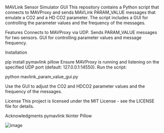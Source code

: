 MAVLink Sensor Simulator GUI
This repository contains a Python script that connects to MAVProxy and sends MAVLink PARAM_VALUE messages that emulate a  CO2 and a HD CO2 parameter. 
The script includes a GUI for controlling the parameter values and the frequency of the messages.

Features
Connects to MAVProxy via UDP.
Sends PARAM_VALUE messages for two sensors.
GUI for controlling parameter values and message frequency.

Installation

pip install pymavlink pillow
Ensure MAVProxy is running and listening on the specified UDP port (default: 127.0.0.1:14550).
Run the script:

python mavlink_param_value_gui.py

Use the GUI to adjust the CO2 and HDCO2 parameter values and the frequency of the messages.

License
This project is licensed under the MIT License - see the LICENSE file for details.

Acknowledgments
pymavlink
tkinter
Pillow


![image](https://github.com/user-attachments/assets/55cb49f6-9809-4387-8570-df651fc234fa)

